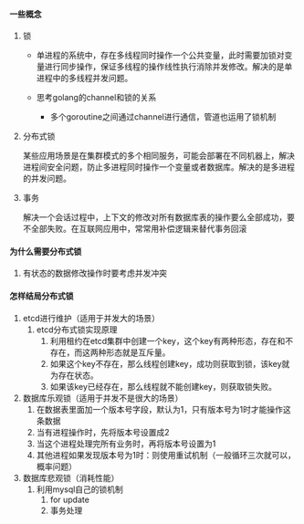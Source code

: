 ####  一些概念

1. 锁

   + 单进程的系统中，存在多线程同时操作一个公共变量，此时需要加锁对变量进行同步操作，保证多线程的操作线性执行消除并发修改。解决的是单进程中的多线程并发问题。

   + 思考golang的channel和锁的关系
     + 多个goroutine之间通过channel进行通信，管道也运用了锁机制

2. 分布式锁

   某些应用场景是在集群模式的多个相同服务，可能会部署在不同机器上，解决进程间安全问题，防止多进程同时操作一个变量或者数据库。解决的是多进程的并发问题。

3. 事务

   解决一个会话过程中，上下文的修改对所有数据库表的操作要么全部成功，要不全部失败。在互联网应用中，常常用补偿逻辑来替代事务回滚

#### 为什么需要分布式锁

1. 有状态的数据修改操作时要考虑并发冲突

#### 怎样结局分布式锁

1. etcd进行维护（适用于并发大的场景）
   1. etcd分布式锁实现原理
      1. 利用租约在etcd集群中创建一个key，这个key有两种形态，存在和不存在，而这两种形态就是互斥量。
      2. 如果这个key不存在，那么线程创建key，成功则获取到锁，该key就为存在状态。
      3. 如果该key已经存在，那么线程就不能创建key，则获取锁失败。
2. 数据库乐观锁（适用于并发不是很大的场景）
   1. 在数据表里面加一个版本号字段，默认为1，只有版本号为1时才能操作这条数据
   2. 当有进程操作时，先将版本号设置成2
   3. 当这个进程处理完所有业务时，再将版本号设置为1
   4. 其他进程如果发现版本号为1时：则使用重试机制（一般循环三次就可以，概率问题）
3. 数据库悲观锁（消耗性能）
   1. 利用mysql自己的锁机制
      1. for update
      2. 事务处理

